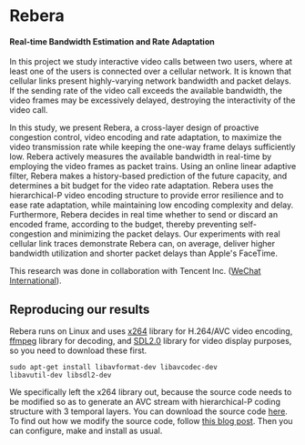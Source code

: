 # Rebera

#### Real-time Bandwidth Estimation and Rate Adaptation

In this project we study interactive video calls between two users, where at least one of the users is connected over a cellular network. It is known that cellular links present highly-varying network bandwidth and packet delays. If the sending rate of the video call exceeds the available bandwidth, the video frames may be excessively delayed, destroying the interactivity of the video call.

In this study, we present Rebera, a cross-layer design of proactive congestion control, video encoding and rate adaptation, to maximize the video transmission rate while keeping the one-way frame delays sufficiently low. Rebera actively measures the available bandwidth in real-time by employing the video frames as packet trains. Using an online linear adaptive filter, Rebera makes a history-based prediction of the future capacity, and determines a bit budget for the video rate adaptation. Rebera uses the hierarchical-P video encoding structure to provide error resilience and to ease rate adaptation, while maintaining low encoding complexity and delay. Furthermore, Rebera decides in real time whether to send or discard an encoded frame, according to the budget, thereby preventing self-congestion and minimizing the packet delays. Our experiments with real cellular link traces demonstrate Rebera can, on average, deliver higher bandwidth utilization and shorter packet delays than Apple's FaceTime.

This research was done in collaboration with Tencent Inc. ([WeChat International](http://www.wechat.com/en/)).

## Reproducing our results

Rebera runs on Linux and uses [x264](http://www.videolan.org/developers/x264.html) library for H.264/AVC video encoding, [ffmpeg](http://ffmpeg.org/) library for decoding, and [SDL2.0](https://www.libsdl.org/download-2.0.php) library for video display purposes, so you need to download these first. 

<code>sudo apt-get install libavformat-dev libavcodec-dev libavutil-dev libsdl2-dev</code>

We specifically left the x264 library out, because the source code needs to be modified so as to generate an AVC stream with hierarchical-P coding structure with 3 temporal layers. You can download the source code [here](http://bit.ly/299X9wU). To find out how we modify the source code, follow [this blog post](https://eymenkurdoglu.github.io/2016/07/01/hierp-one.html). Then you can configure, make and install as usual.


